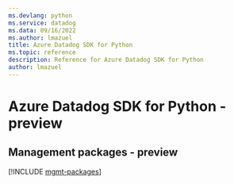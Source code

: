 ```yaml
---
ms.devlang: python
ms.service: datadog
ms.data: 09/16/2022
ms.author: lmazuel
title: Azure Datadog SDK for Python
ms.topic: reference
description: Reference for Azure Datadog SDK for Python
author: lmazuel
---
```

# Azure Datadog SDK for Python - preview

## Management packages - preview
[!INCLUDE [mgmt-packages](datadog-mgmt-index.md)]